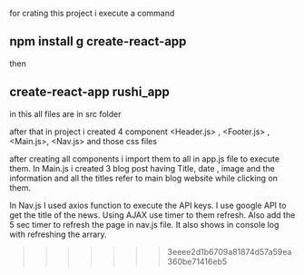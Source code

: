 
for crating this project i execute a command 
## npm install g create-react-app 

then 

## create-react-app rushi_app

in this all files are in src folder 

after that in project i created 4 component <Header.js> , <Footer.js> , <Main.js>, <Nav.js> and those css files

after creating all components i import them to all in app.js file to execute them.
In Main.js i created 3 blog post having Title, date , image and the information and all the titles refer to main blog website while clicking on them.

In Nav.js 
I used axios function to execute the API keys. 
I use google API to get the title of the news. 
Using AJAX use timer to them refresh.
Also add the 5 sec timer to refresh the page in nav.js file. 
It also shows in console log with refreshing the arrary.

>>>>>>> 3eeee2d1b6709a81874d57a59ea360be71416eb5
